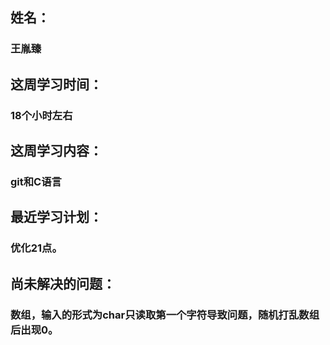 ## 姓名：
### 王胤臻
## 这周学习时间：
### 18个小时左右
## 这周学习内容：
### git和C语言
## 最近学习计划：
### 优化21点。
## 尚未解决的问题：
### 数组，输入的形式为char只读取第一个字符导致问题，随机打乱数组后出现0。
